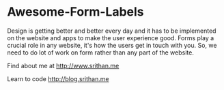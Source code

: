 # Awesome-Form-Labels

Design is getting better and better every day and it has to be implemented on the website and apps to make the user experience good.
Forms play a crucial role in any website, it's how the users get in touch with you. So, we need to do lot of work on form rather than any part of the website.


Find about me at http://www.srithan.me

Learn to code http://blog.srithan.me
